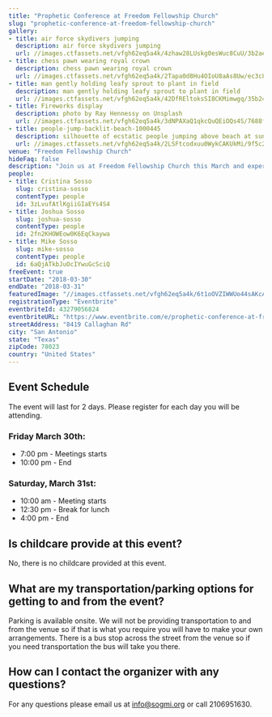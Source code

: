 ```yaml
---
title: "Prophetic Conference at Freedom Fellowship Church"
slug: "prophetic-conference-at-freedom-fellowship-church"
gallery:
- title: air force skydivers jumping
  description: air force skydivers jumping
  url: //images.ctfassets.net/vfgh62eq5a4k/4zhaw28LUskg0esWuc8CuU/3b2ae58fbff60ba87833b9514bf4313f/aerial-air-airforce-38523.jpg
- title: chess pawn wearing royal crown
  description: chess pawn wearing royal crown
  url: //images.ctfassets.net/vfgh62eq5a4k/2Tapa0d8Hu4OIoU8aAs8Uw/ec3c8f9aae2c27b31c11cd12d3049061/battle-black-blur-260024.jpg
- title: man gently holding leafy sprout to plant in field
  description: man gently holding leafy sprout to plant in field
  url: //images.ctfassets.net/vfgh62eq5a4k/42DfREltoksSI8CKMimwgq/35b2420253ede47db19ee0821d34820e/beautiful-blur-bright-1088175.jpg
- title: Fireworks display
  description: photo by Ray Hennessy on Unsplash
  url: //images.ctfassets.net/vfgh62eq5a4k/3dNPAXaQ1qkcQuQEiOQs4S/7688f01fa99d7d62dd2dffa6fcb13928/ray-hennessy-299620-unsplash__1_.jpg
- title: people-jump-backlit-beach-1000445
  description: silhouette of ecstatic people jumping above beach at sunset
  url: //images.ctfassets.net/vfgh62eq5a4k/2LSFtcodxuu0WykCAKUkMi/9f5c29a5359e78bf81a0ecfa50b6f177/people-jump-backlit-beach-1000445.jpg
venue: "Freedom Fellowship Church"
hideFaq: false
description: "Join us at Freedom Fellowship Church this March and experience a move of God! God has already begun moving mightily this year 2018 so we will continue to pursue Him and his will with full abandon."
people:
- title: Cristina Sosso
  slug: cristina-sosso
  contentType: people
  id: 3zLvufAtlKgiiGIaEYs4S4
- title: Joshua Sosso
  slug: joshua-sosso
  contentType: people
  id: 2fn2KHOWEow0K6EqCkaywa
- title: Mike Sosso
  slug: mike-sosso
  contentType: people
  id: 6aQjATkbJuOcIYwuGcSciQ
freeEvent: true
startDate: "2018-03-30"
endDate: "2018-03-31"
featuredImage: "//images.ctfassets.net/vfgh62eq5a4k/6t1oOVZIWWUo44sAKcASWk/75a9d281912c0f948f1d90ff792636fc/prophetic_gathering_2018_march_-_without_text__1_.jpg"
registrationType: "Eventbrite"
eventbriteId: 43279056824
eventbriteURL: "https://www.eventbrite.com/e/prophetic-conference-at-freedom-fellowship-church-tickets-43279056824"
streetAddress: "8419 Callaghan Rd"
city: "San Antonio"
state: "Texas"
zipCode: 78023
country: "United States"
---
```

## Event Schedule
The event will last for 2 days. Please register for each day you will be attending.</P>

### Friday March 30th:
- 7:00 pm - Meetings starts
- 10:00 pm - End

### Saturday, March 31st:
- 10:00 am - Meeting starts
- 12:30 pm - Break for lunch
- 4:00 pm - End

<faq>

## Is childcare provide at this event?
No, there is no childcare provided at this event.

## What are my transportation/parking options for getting to and from the event?

Parking is available onsite. We will not be providing transportation to and from the venue so if that is what you require you will have to make your own arrangements. There is a bus stop across the street from the venue so if you need transportation the bus will take you there.

## How can I contact the organizer with any questions?

For any questions please email us at info@sogmi.org or call 2106951630.
